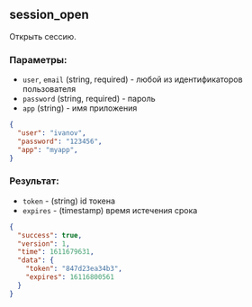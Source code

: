 ## session_open
Открыть сессию.

### Параметры:
- ```user```, ```email``` (string, required) - любой из идентификаторов пользователя
- ```password``` (string, required) - пароль
- ```app``` (string) - имя приложения
```json
{
  "user": "ivanov",
  "password": "123456",
  "app": "myapp",
}
```

### Результат:
- ```token``` - (string) id токена
- ```expires``` - (timestamp) время истечения срока

```json
{
  "success": true,
  "version": 1,
  "time": 1611679631,
  "data": {
    "token": "847d23ea34b3",
    "expires": 16116800561  
  }
}
```
